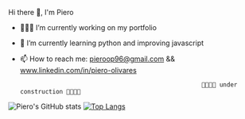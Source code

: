  Hi there 👋, I'm Piero

- 👨🏼‍💻 I’m currently working on my portfolio 
- 🌱 I’m currently learning python and improving javascript
- 📫 How to reach me: pieroop96@gmail.com && www.linkedin.com/in/piero-olivares


                                                         🚧🚧🚧🚧 under construction 🚧🚧🚧🚧
![Piero's GitHub stats](https://github-readme-stats.vercel.app/api?username=Pier-96&theme=dark&show_icons=true)
[![Top Langs](https://github-readme-stats.vercel.app/api/top-langs/?username=Pier-96&layout=compact)](https://github.com/Pier-96/github-readme-stats)

